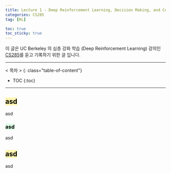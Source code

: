```yaml
---
title: Lecture 1 - Deep Reinforcement Learning, Decision Making, and Control
categories: CS285
tag: [RL]

toc: true
toc_sticky: true
---
```



이 글은 UC Berkeley 의 심층 강화 학습 (Deep Reinforcement Learning) 강의인 [CS285](http://rail.eecs.berkeley.edu/deeprlcourse/)를 듣고 기록하기 위한 글 입니다. 

---
< 목차 >
{: class="table-of-content"}
* TOC
{:toc}
---


## <mark style='background-color: #fff5b1'> asd </mark>

asd

### <mark style='background-color: #dcffe4'> asd </mark>

asd

## <mark style='background-color: #fff5b1'> asd </mark>

asd

